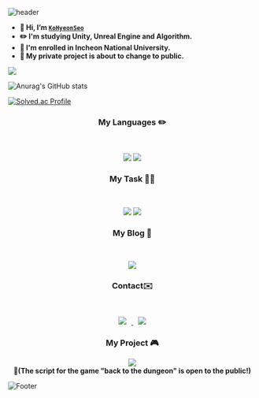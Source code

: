 ![header](https://capsule-render.vercel.app/api?type=waving&color=FFFF64&height=200&section=header&text=👩‍💻Hi!%20I'm%20Hyeonseo!👩‍💻&fontSize=50)
- **👋 Hi, I’m [`KoHyeonSeo`](https://github.com/KoHyeonSeo)**
- **✏️ I'm studying Unity, Unreal Engine and Algorithm.**
- **🏫 I'm enrolled in Incheon National University.**
- **📌 My private project is about to change to public.**
 
<p><a href="https://github.com/KoHyeonSeo"><img src="https://hits.seeyoufarm.com/api/count/incr/badge.svg?url=https%3A%2F%2Fgithub.com%2Fseondal&count_bg=%23000000&title_bg=%23000000&icon=github.svg&icon_color=%23E7E7E7&title=GitHub&edge_flat=false)"/></a>

![Anurag's GitHub stats](https://github-readme-stats.vercel.app/api?username=KoHyeonSeo&show_icons=true&theme=radical)

[![Solved.ac Profile](http://mazassumnida.wtf/api/v2/generate_badge?boj=rhgustj01)](https://solved.ac/rhgustj01/)

<h3 align="center"><b> My Languages ✏️ </b></h3>
</br>
<p align="center">
<img src="https://img.shields.io/badge/c++-%2300599C.svg?style=for-the-badge&logo=c%2B%2B&logoColor=white"/>
<img src="https://img.shields.io/badge/c%23-%23239120.svg?style=for-the-badge&logo=c-sharp&logoColor=white"/>
</p>

<h3 align="center"><b> My Task 👩‍💻 </b></h3>
</br>
<p align="center">
<img src="https://img.shields.io/badge/unity-%23000000.svg?style=for-the-badge&logo=unity&logoColor=white"/>
<img src="https://img.shields.io/badge/unrealengine-%23313131.svg?style=for-the-badge&logo=unrealengine&logoColor=white"/>
</p>

<h3 align="center"><b> My Blog 🙂 </b></h3>
</br>
<p align="center">
<a href="https://blog.naver.com/rhgustj01"><img src="https://img.shields.io/badge/-Naver%20blog-brightgreen?style=flat-square&logo=Naver&logoColor=white&link=https://blog.naver.com/rhgustj01"/></a>   

 <h3 align="center"><b> Contact✉️ </b></h3>
</br>
<p align="center">
<a href=mailto:rhgustj01@naver.com><img src="https://img.shields.io/badge/-Naver-brightgreen?style=flat-square&logo=Naver&logoColor=white&link=mailto:rhgustj01@naver.com"
style="height : auto; margin-left : 10px; margin-right : 10px;"/>
</a>
<a href=mailto:rhgustj310@gmail.com><img src="https://img.shields.io/badge/Gmail-d14836?style=flat-square&logo=Gmail&logoColor=white&link=mailto:rhgustj310@gmail.com"
style="height : auto; margin-left : 10px; margin-right : 10px;"/>
</a>


<h3 align="center"><b> My Project 🎮 </b></h3>
<p align="center">
 <a href="https://devslem.itch.io/back-to-the-dungeon">
    <img src="https://img.shields.io/badge/itch.io-Back To The Dungeon-yellow"
        style="height : auto; margin-left : 7px; margin-right : 7px;"/>
</a><br>
 <b>📌(The script for the game "back to the dungeon" is open to the public!)</b>

 ![Footer](https://capsule-render.vercel.app/api?type=waving&color=FFFF64&height=200&section=footer)
